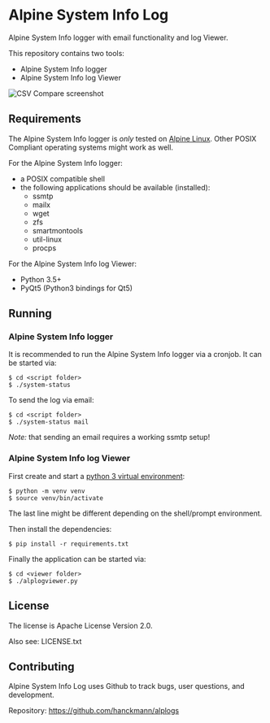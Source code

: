 Alpine System Info Log
======================

Alpine System Info logger with email functionality and log Viewer.

This repository contains two tools:

* Alpine System Info logger
* Alpine System Info log Viewer

![CSV Compare screenshot](https://raw.githubusercontent.com/hanckmann/alplog/master/assets/screenshot1.png)


Requirements
------------

The Alpine System Info logger is _only_ tested on [Alpine Linux](https://www.alpinelinux.org/).
Other POSIX Compliant operating systems might work as well.

For the Alpine System Info logger:

* a POSIX compatible shell
* the following applications should be available (installed):
  - ssmtp
  - mailx
  - wget
  - zfs
  - smartmontools
  - util-linux
  - procps


For the Alpine System Info log Viewer:

* Python 3.5+
* PyQt5 (Python3 bindings for Qt5)


Running
-------


### Alpine System Info logger

It is recommended to run the Alpine System Info logger via a cronjob.
It can be started via:

```
$ cd <script folder>
$ ./system-status
```

To send the log via email:

```
$ cd <script folder>
$ ./system-status mail
```

*Note:* that sending an email requires a working ssmtp setup!


### Alpine System Info log Viewer

First create and start a [python 3 virtual environment](https://docs.python.org/3/library/venv.html#creating-virtual-environments):

```
$ python -m venv venv
$ source venv/bin/activate
```

The last line might be different depending on the shell/prompt environment.

Then install the dependencies:

```
$ pip install -r requirements.txt
```

Finally the application can be started via:

```
$ cd <viewer folder>
$ ./alplogviewer.py
```


License
-------

The license is Apache License Version 2.0.

Also see: LICENSE.txt


Contributing
------------

Alpine System Info Log uses Github to track bugs, user questions, and development.

Repository: https://github.com/hanckmann/alplogs
